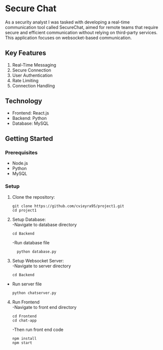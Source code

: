 # Secure Chat

As a security analyst I was tasked with developing a real-time communication tool called SecureChat, aimed for remote teams that require secure and efficient communication without relying on third-party services. This application focuses on websocket-based communication.

## Key Features
1. Real-Time Messaging
2. Secure Connection
3. User Authentication
4. Rate Limiting
5. Connection Handling

## Technology
- Frontend: React.js
- Backend: Python
- Database: MySQL

## Getting Started

### Prerequisites
- Node.js
- Python
- MySQL

### Setup 

1. Clone the repository:

   ```
   git clone https://github.com/cvieyra95/project1.git
   cd project1
   ```
2. Setup Database: \
   -Navigate to database directory

      ```
      cd Backend
      ```
      -Run database file

    ```
      python database.py
      ```
3. Setup Websocket Server: \
  -Navigate to server directory
   ```
   cd Backend
   ```
  - Run server file 
      ```
    python chatserver.py
      ```
4. Run Frontend \
   -Navigate to front end directory
   ```
   cd Frontend
   cd chat-app
   ```
   -Then run front end code
   ```
   npm install
   npm start
   ```





